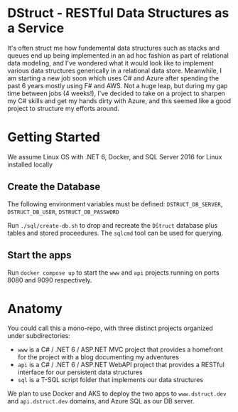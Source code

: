 # DStruct -  RESTful Data Structures as a Service

It's often struct me how fundemental data structures such as stacks and queues end up being implemented in an ad hoc fashion as part of relational data modeling, and I've wondered what it would look like to implement various data structures generically in a relational data store. Meanwhile, I am starting a new job soon which uses C# and Azure after spending the past 6 years mostly using F# and AWS. Not a huge leap, but during my gap time between jobs (4 weeks!), I've decided to take on a project to sharpen my C# skills and get my hands dirty with Azure, and this seemed like a good project to structure my efforts around.

# Getting Started

We assume Linux OS with .NET 6, Docker, and SQL Server 2016 for Linux installed locally

## Create the Database

The following environment variables must be defined: `DSTRUCT_DB_SERVER`, `DSTRUCT_DB_USER`, `DSTRUCT_DB_PASSWORD`

Run `./sql/create-db.sh` to drop and recreate the `DStruct` database plus tables and stored proceedures. The `sqlcmd` tool can be used for querying.

## Start the apps

Run `docker compose up` to start the `www` and `api` projects running on ports 8080 and 9090 respectively.

# Anatomy

You could call this a mono-repo, with three distinct projects organized under subdirectories:

* `www` is a C# / .NET 6 / ASP.NET MVC project that provides a homefront for the project with a blog documenting my adventures
* `api` is a C# / .NET 6 / ASP.NET WebAPI project that provides a RESTful interface for our persistent data structures
* `sql` is a T-SQL script folder that implements our data structures

We plan to use Docker and AKS to deploy the two apps to `www.dstruct.dev` and `api.dstruct.dev` domains, and Azure SQL as our DB server.
